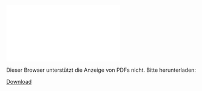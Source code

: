 
<object data="{{ extra.urls.docfile }}" type="application/pdf" width="700px" height="700px">
    <embed src="{{ extra.urls.docfile }}">
        <p>Dieser Browser unterstützt die Anzeige von PDFs nicht. Bitte herunterladen:<br>
        </p>   
    </embed>
</object>

<p><a href="{{ extra.urls.docfile }}">Download</a></p> 